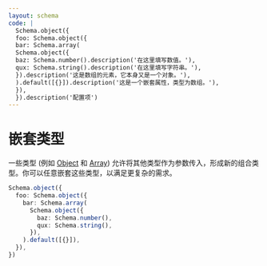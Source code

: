```yaml
---
layout: schema
code: |
  Schema.object({
  foo: Schema.object({
  bar: Schema.array(
  Schema.object({
  baz: Schema.number().description('在这里填写数值。'),
  qux: Schema.string().description('在这里填写字符串。'),
  }).description('这是数组的元素，它本身又是一个对象。'),
  ).default([{}]).description('这是一个嵌套属性，类型为数组。'),
  }),
  }).description('配置项')
---
```


# 嵌套类型

一些类型 (例如 [Object](../basic/object.md) 和 [Array](../basic/array.md)) 允许将其他类型作为参数传入，形成新的组合类型。你可以任意嵌套这些类型，以满足更复杂的需求。

```ts
Schema.object({
  foo: Schema.object({
    bar: Schema.array(
      Schema.object({
        baz: Schema.number(),
        qux: Schema.string(),
      }),
    ).default([{}]),
  }),
})
```
